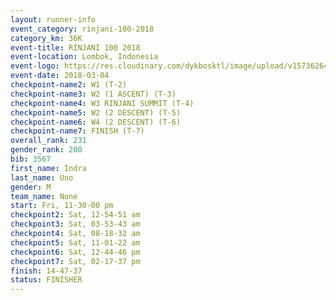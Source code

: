 ```yaml
---
layout: runner-info 
event_category: rinjani-100-2018 
category_km: 36K 
event-title: RINJANI 100 2018 
event-location: Lombok, Indonesia 
event-logo: https://res.cloudinary.com/dykbosktl/image/upload/v1573626435/Logo/Rinjani_eoufbh.png 
event-date: 2018-03-04 
checkpoint-name2: W1 (T-2) 
checkpoint-name3: W2 (1 ASCENT) (T-3) 
checkpoint-name4: W3 RINJANI SUMMIT (T-4) 
checkpoint-name5: W2 (2 DESCENT) (T-5) 
checkpoint-name6: W4 (2 DESCENT) (T-6) 
checkpoint-name7: FINISH (T-7) 
overall_rank: 231
gender_rank: 200
bib: 3567
first_name: Indra
last_name: Uno
gender: M
team_name: None
start: Fri, 11-30-00 pm
checkpoint2: Sat, 12-54-51 am
checkpoint3: Sat, 03-53-43 am
checkpoint4: Sat, 08-18-32 am
checkpoint5: Sat, 11-01-22 am
checkpoint6: Sat, 12-44-46 pm
checkpoint7: Sat, 02-17-37 pm
finish: 14-47-37
status: FINISHER
---
```

